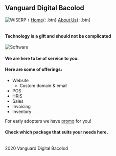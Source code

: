 ## Vanguard Digital Bacolod
![WISERP](https://avatars2.githubusercontent.com/u/40729378?s=120&v=4) `!`
[Home](https://wiserp-ph.github.io/wiserp){: .btn}
[About Us](https://wiserp-ph.github.io/wiserp/about){: .btn}
<br/>
<br/>


#### Technology is a gift and should not be complicated 
![Software](https://raw.githubusercontent.com/WISERP-PH/wiserp/gh-pages/images/software.png)

#### We are here to be of service to you.
#### Here are some of offerings: 
- Website 
  - Custom domain & email
- POS
- HRIS
- Sales
- Invoicing
- Inventory 

For early adopters we have [promo](https://wiserp-docs.web.app/promo/main.html) for you!
 
#### Check which package that suits your needs here. 

<br/>
2020 Vanguard Digital Bacolod
